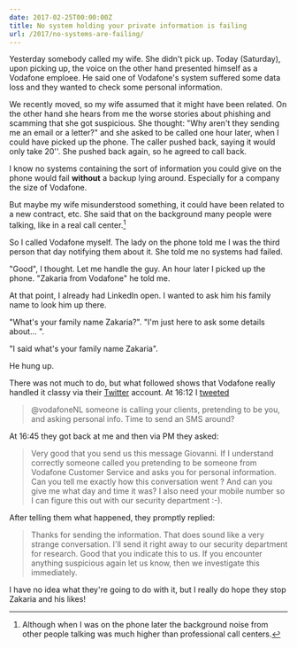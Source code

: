 ```yaml
---
date: 2017-02-25T00:00:00Z
title: No system holding your private information is failing
url: /2017/no-systems-are-failing/
---
```


Yesterday somebody called my wife. She didn't pick up. Today (Saturday), upon picking up, the voice
on the other hand presented himself as a Vodafone emploee. He said one of Vodafone's system suffered
some data loss and they wanted to check some personal information.

We recently moved, so my wife assumed that it might have been related. On the other hand she hears
from me the worse stories about phishing and scamming that she got suspicious. She thought: "Why
aren't they sending me an email or a letter?" and she asked to be called one hour later, when I
could have picked up the phone. The caller pushed back, saying it would only take 20''. She pushed
back again, so he agreed to call back.

I know no systems containing the sort of information you could give on the phone would fail
**without** a backup lying around. Especially for a company the size of Vodafone.

But maybe my wife misunderstood something, it could have been related to a new contract, etc. She
said that on the background many people were talking, like in a real call center.[^1]

So I called Vodafone myself. The lady on the phone told me I was the third person that day notifying
them about it. She told me no systems had failed.

"Good", I thought. Let me handle the guy. An hour later I picked up the phone. "Zakaria from
Vodafone" he told me.

At that point, I already had LinkedIn open. I wanted to ask him his family name to look him up there.

"What's your family name Zakaria?". "I'm just here to ask some details about... ".

"I said what's your family name Zakaria".

He hung up.

There was not much to do, but what followed shows that Vodafone really handled it classy via their
[Twitter](https://twitter.com/VodafonNL) account. At 16:12 I
[tweeted](https://twitter.com/gglanzani/status/835507942275309569)

> @vodafoneNL someone is calling your clients, pretending to be you, and asking personal info. Time
> to send an SMS around?

At 16:45 they got back at me and then via PM they asked:

> Very good that you send us this message Giovanni. If I understand correctly someone called you
> pretending to be someone from Vodafone Customer Service and asks you for personal information. Can
> you tell me exactly how this conversation went ? And can you give me what day and time it was? I
> also need your mobile number so I can figure this out with our security department :-).

After telling them what happened, they promptly replied:

> Thanks for sending the information. That does sound like a very strange conversation. I'll send it
> right away to our security department for research. Good that you indicate this to us. If you
> encounter anything suspicious again let us know, then we investigate this immediately.

I have no idea what they're going to do with it, but I really do hope they stop Zakaria and his
likes!

[^1]: Although when I was on the phone later the background noise from other people talking was much
      higher than professional call centers.